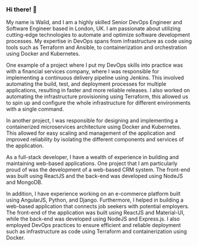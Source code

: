 ### Hi there! 👋

My name is Walid, and I am a highly skilled Senior DevOps Engineer and Software Engineer based in London, UK. I am passionate about utilizing cutting-edge technologies to automate and optimize software development processes. My expertise in DevOps spans from infrastructure as code using tools such as Terraform and Ansible, to containerization and orchestration using Docker and Kubernetes.

One example of a project where I put my DevOps skills into practice was with a financial services company, where I was responsible for implementing a continuous delivery pipeline using Jenkins. This involved automating the build, test, and deployment processes for multiple applications, resulting in faster and more reliable releases. I also worked on automating the infrastructure provisioning using Terraform, this allowed us to spin up and configure the whole infrastructure for different environments with a single command.

In another project, I was responsible for designing and implementing a containerized microservices architecture using Docker and Kubernetes. This allowed for easy scaling and management of the application and improved reliability by isolating the different components and services of the application.

As a full-stack developer, I have a wealth of experience in building and maintaining web-based applications. One project that I am particularly proud of was the development of a web-based CRM system. The front-end was built using ReactJS and the back-end was developed using NodeJS and MongoDB.

In addition, I have experience working on an e-commerce platform built using AngularJS, Python, and Django. Furthermore, I helped in building a web-based application that connects job seekers with potential employers. The front-end of the application was built using ReactJS and Material-UI, while the back-end was developed using NodeJS and Express.js. I also employed DevOps practices to ensure efficient and reliable deployment such as infrastructure as code using Terraform and containerization using Docker.
